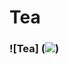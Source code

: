 # Tea


### ![Tea] (<a href="http://uploads.ru/RI4Wx.jpg"><img src="http://sg.uploads.ru/t/RI4Wx.jpg" border="0" /></a>)